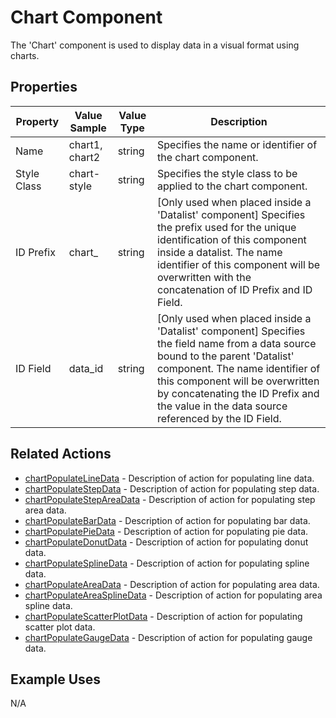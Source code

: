 # Chart Component

The 'Chart' component is used to display data in a visual format using charts.

## Properties

| Property     | Value Sample | Value Type | Description                                                          |
|--------------|--------------|------------|----------------------------------------------------------------------|
| Name         | chart1, chart2 | string   | Specifies the name or identifier of the chart component.              |
| Style Class  | chart-style  | string     | Specifies the style class to be applied to the chart component.      |
| ID Prefix   | chart_         | string     | [Only used when placed inside a 'Datalist' component] Specifies the prefix used for the unique identification of this component inside a datalist. The name identifier of this component will be overwritten with the concatenation of ID Prefix and ID Field. |
| ID Field    | data_id      | string     | [Only used when placed inside a 'Datalist' component] Specifies the field name from a data source bound to the parent 'Datalist' component. The name identifier of this component will be overwritten by concatenating the ID Prefix and the value in the data source referenced by the ID Field. |

## Related Actions

- [chartPopulateLineData](link_to_chartPopulateLineData) - Description of action for populating line data.
- [chartPopulateStepData](link_to_chartPopulateStepData) - Description of action for populating step data.
- [chartPopulateStepAreaData](link_to_chartPopulateStepAreaData) - Description of action for populating step area data.
- [chartPopulateBarData](link_to_chartPopulateBarData) - Description of action for populating bar data.
- [chartPopulatePieData](link_to_chartPopulatePieData) - Description of action for populating pie data.
- [chartPopulateDonutData](link_to_chartPopulateDonutData) - Description of action for populating donut data.
- [chartPopulateSplineData](link_to_chartPopulateSplineData) - Description of action for populating spline data.
- [chartPopulateAreaData](link_to_chartPopulateAreaData) - Description of action for populating area data.
- [chartPopulateAreaSplineData](link_to_chartPopulateAreaSplineData) - Description of action for populating area spline data.
- [chartPopulateScatterPlotData](link_to_chartPopulateScatterPlotData) - Description of action for populating scatter plot data.
- [chartPopulateGaugeData](link_to_chartPopulateGaugeData) - Description of action for populating gauge data.

## Example Uses

N/A
